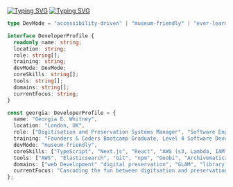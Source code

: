 <!--
**rockyrelay/rockyrelay** is a ✨ _special_ ✨ repository because its `README.md` (this file) appears on your GitHub profile.

Here are some ideas to get you started:

- 🔭 I’m currently working on ...
- 🌱 I’m currently learning ...
- 👯 I’m looking to collaborate on ...
- 🤔 I’m looking for help with ...
- 💬 Ask me about ...
- 📫 How to reach me: ...
- 👩🏻‍💻 Pronouns: ...
- ⚡ Fun fact: ...
-->

[![Typing SVG](https://readme-typing-svg.demolab.com?font=Fira+Code&weight=200&size=15&pause=1000&color=F73D3D&width=435&lines=I+like+computer)](https://git.io/typing-svg)
[![Typing SVG](https://readme-typing-svg.demolab.com?font=Fira+Code&weight=200&size=15&pause=1000&color=13F7BC&width=435&lines=I+like+museums)](https://git.io/typing-svg)

```ts
type DevMode = "accessibility-driven" | "museum-friendly" | "ever-learner";

interface DeveloperProfile {
  readonly name: string;
  location: string;
  role: string[];
  training: string;
  devMode: DevMode;
  coreSkills: string[];
  tools: string[];
  domains: string[];
  currentFocus: string;
}

const georgia: DeveloperProfile = {
  name: "Georgia E. Whitney",
  location: "London, UK",
  role: ["Digitisation and Preservation Systems Manager", "Software Engineer"],
  training: "Founders & Coders Bootcamp Graduate, Level 4 Software Developer",
  devMode: "museum-friendly",
  coreSkills: ["TypeScript", "Next.js", "React", "AWS (s3, Lambda, IAM"), "ingest workflows", "DAMS", "preservation metadata"],
  tools: ["AWS", "Elasticsearch", "Git", "npm", "Goobi", "Archivematica", "IIIF"],
  domains: ["web Development" "digital preservation", "GLAM", "library data", "accessibility"],
  currentFocus: "Cascading the fun between digitsation and preservation archiecture and engineering"
};
```
